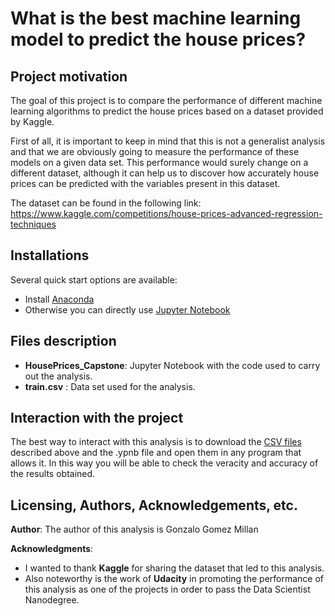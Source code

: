 # **What is the best machine learning model to predict the house prices?**

## **Project motivation**
The goal of this project is to compare the performance of different machine learning algorithms to predict the house prices based on a dataset provided by Kaggle.

First of all, it is important to keep in mind that this is not a generalist analysis and that we are obviously going to measure the performance of these models on a given data set. This performance would surely change on a different dataset, although it can help us to discover how accurately house prices can be predicted with the variables present in this dataset.

The dataset can be found in the following link: https://www.kaggle.com/competitions/house-prices-advanced-regression-techniques

## **Installations**

Several quick start options are available:
- Install [Anaconda](https://www.anaconda.com/products/individual)
- Otherwise you can directly use [Jupyter Notebook](https://jupyter.org/)

## **Files description**

- **HousePrices_Capstone**: Jupyter Notebook with the code used to carry out the analysis.
- **train.csv** : Data set used for the analysis.


## **Interaction with the project**
The best way to interact with this analysis is to download the [CSV files](https://www.kaggle.com/airbnb/seattle) described above and the .ypnb file and open them in any program that allows it. In this way you will be able to check the veracity and accuracy of the results obtained. 


## **Licensing, Authors, Acknowledgements, etc.**
**Author**: The author of this analysis is Gonzalo Gomez Millan

**Acknowledgments**: 
- I wanted to thank **Kaggle** for sharing the dataset that led to this analysis.
- Also noteworthy is the work of **Udacity** in promoting the performance of this analysis as one of the projects in order to pass the Data Scientist Nanodegree.
